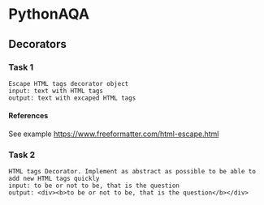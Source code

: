 # PythonAQA

## Decorators

### Task 1
```
Escape HTML tags decorator object
input: text with HTML tags
output: text with excaped HTML tags
```

#### References
See example https://www.freeformatter.com/html-escape.html

### Task 2
```
HTML tags Decorator. Implement as abstract as possible to be able to add new HTML tags quickly
input: to be or not to be, that is the question
output: <div><b>to be or not to be, that is the question</b></div>
```
